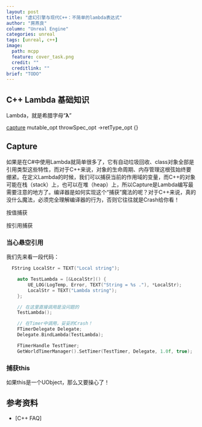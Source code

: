 ```yaml
---
layout: post
title: "虚幻引擎与现代C++：不简单的lambda表达式"
author: "房燕良"
column: "Unreal Engine"
categories: unreal
tags: [unreal, c++]
image:
  path: mcpp
  feature: cover_task.png
  credit: ""
  creditlink: ""
brief: "TODO"
---
```


## C++ Lambda 基础知识

Lambda，就是希腊字母“**λ**”

[capture](param) mutable_opt throwSpec_opt ->retType_opt {}

## Capture

如果是在C#中使用Lambda就简单很多了，它有自动垃圾回收、class对象全部是引用类型这些特性，而对于C++来说，对象的生命周期、内存管理这根弦始终要绷紧。在定义Lambda的时候，我们可以捕获当前的作用域的变量，而C++的对象可能在栈（stack）上，也可以在堆（heap）上，所以Capture是Lambda编写最需要注意的地方了。编译器是如何实现这个“捕获”魔法的呢？对于C++来说，真的没什么魔法，必须完全理解编译器的行为，否则它往往就是Crash给你看！

按值捕获

按引用捕获

### 当心悬空引用

我们先来看一段代码：

```c++
  FString LocalStr = TEXT("Local string");

	auto TestLambda = [&LocalStr]() {
		UE_LOG(LogTemp, Error, TEXT("String = %s ."), *LocalStr);
		LocalStr = TEXT("Lambda string");
	};

	// 在这里直接调用是没问题的
	TestLambda();

	// 在Timer中调用，妥妥的Crash！
	FTimerDelegate Delegate;
	Delegate.BindLambda(TestLambda);

	FTimerHandle TestTimer;
	GetWorldTimerManager().SetTimer(TestTimer, Delegate, 1.0f, true);
```

### 捕获this

如果this是一个UObject，那么又要操心了！

## 参考资料

- [C++ FAQ]